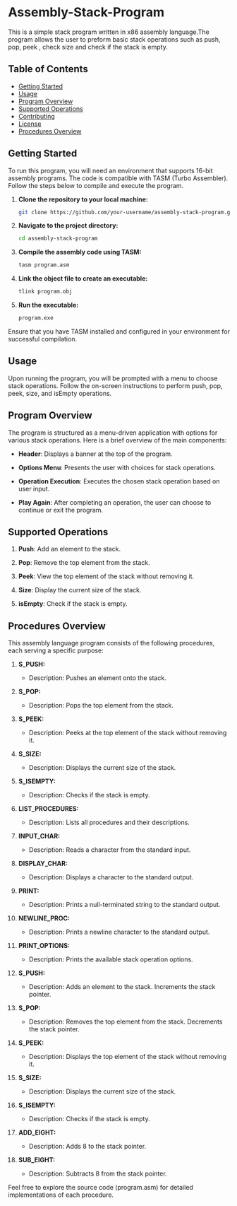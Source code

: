 # Assembly-Stack-Program

This is a simple stack program written in x86 assembly language.The program allows the user to preform basic stack operations such as push, pop, peek , check size and check if the stack is empty. 


## Table of Contents
- [Getting Started](#getting-started)
- [Usage](#usage)
- [Program Overview](#program-overview)
- [Supported Operations](#supported-operations)
- [Contributing](#contributing)
- [License](#license)
- [Procedures Overview](#procedures-overview)

## Getting Started

To run this program, you will need an environment that supports 16-bit assembly programs. The code is compatible with TASM (Turbo Assembler). Follow the steps below to compile and execute the program.

1. **Clone the repository to your local machine:**

    ```bash
    git clone https://github.com/your-username/assembly-stack-program.git
    ```

2. **Navigate to the project directory:**

    ```bash
    cd assembly-stack-program
    ```

3. **Compile the assembly code using TASM:**

    ```bash
    tasm program.asm
    ```

4. **Link the object file to create an executable:**

    ```bash
    tlink program.obj
    ```

5. **Run the executable:**

    ```bash
    program.exe
    ```

Ensure that you have TASM installed and configured in your environment for successful compilation.

## Usage

Upon running the program, you will be prompted with a menu to choose stack operations. Follow the on-screen instructions to perform push, pop, peek, size, and isEmpty operations.

## Program Overview

The program is structured as a menu-driven application with options for various stack operations. Here is a brief overview of the main components:

- **Header**: Displays a banner at the top of the program.

- **Options Menu**: Presents the user with choices for stack operations.

- **Operation Execution**: Executes the chosen stack operation based on user input.

- **Play Again**: After completing an operation, the user can choose to continue or exit the program.

## Supported Operations

1. **Push**: Add an element to the stack.

2. **Pop**: Remove the top element from the stack.

3. **Peek**: View the top element of the stack without removing it.

4. **Size**: Display the current size of the stack.

5. **isEmpty**: Check if the stack is empty.



## Procedures Overview

This assembly language program consists of the following procedures, each serving a specific purpose:

1. **S_PUSH:**
   - Description: Pushes an element onto the stack.

2. **S_POP:**
   - Description: Pops the top element from the stack.

3. **S_PEEK:**
   - Description: Peeks at the top element of the stack without removing it.

4. **S_SIZE:**
   - Description: Displays the current size of the stack.

5. **S_ISEMPTY:**
   - Description: Checks if the stack is empty.

6. **LIST_PROCEDURES:**
   - Description: Lists all procedures and their descriptions.

7. **INPUT_CHAR:**
   - Description: Reads a character from the standard input.

8. **DISPLAY_CHAR:**
   - Description: Displays a character to the standard output.

9. **PRINT:**
   - Description: Prints a null-terminated string to the standard output.

10. **NEWLINE_PROC:**
    - Description: Prints a newline character to the standard output.

11. **PRINT_OPTIONS:**
    - Description: Prints the available stack operation options.

12. **S_PUSH:**
    - Description: Adds an element to the stack. Increments the stack pointer.

13. **S_POP:**
    - Description: Removes the top element from the stack. Decrements the stack pointer.

14. **S_PEEK:**
    - Description: Displays the top element of the stack without removing it.

15. **S_SIZE:**
    - Description: Displays the current size of the stack.

16. **S_ISEMPTY:**
    - Description: Checks if the stack is empty.

17. **ADD_EIGHT:**
    - Description: Adds 8 to the stack pointer.

18. **SUB_EIGHT:**
    - Description: Subtracts 8 from the stack pointer.

Feel free to explore the source code (program.asm) for detailed implementations of each procedure.
